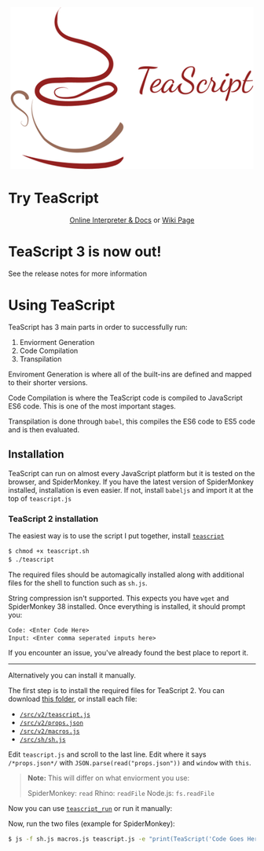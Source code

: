 <p align="center">
  <a href="http://vihanserver.tk/p/TeaScript/">
    <img alt="TeaScript" src="https://raw.githubusercontent.com/vihanb/TeaScript/master/logo/TeaScriptWide.png" height="330">
  </a>
</p>

# Try TeaScript
<p align="center">
  <a href="http://vihanserver.tk/p/TeaScript/">Online Interpreter & Docs</a> or <a href="https://esolangs.org/wiki/TeaScript">Wiki Page</a>

</p>

# TeaScript 3 is now out!
See the release notes for more information

# Using TeaScript
TeaScript has 3 main parts in order to successfully run:

 1. Enviorment Generation
 2. Code Compilation
 3. Transpilation
 
Enviroment Generation is where all of the built-ins are defined and mapped to their shorter versions.

Code Compilation is where the TeaScript code is compiled to JavaScript ES6 code. This is one of the most important stages.

Transpilation is done through `babel`, this compiles the ES6 code to ES5 code and is then evaluated.

## Installation

TeaScript can run on almost every JavaScript platform but it is tested on the browser, and SpiderMonkey. If you have the latest version of SpiderMonkey installed, installation is even easier. If not, install `babeljs` and import it at the top of `teascript.js`

### TeaScript 2 installation

The easiest way is to use the script I put together, install [`teascript`](https://github.com/vihanb/TeaScript/blob/master/src/sh/teascript)
```bash
$ chmod +x teascript.sh
$ ./teascript
```

The required files should be automagically installed along with additional files for the shell to function such as `sh.js`.

String compression isn't supported. This expects you have `wget` and SpiderMonkey 38 installed. Once everything is installed, it should prompt you:

```
Code: <Enter Code Here>
Input: <Enter comma seperated inputs here>
```

If you encounter an issue, you've already found the best place to report it.

---

Alternatively you can install it manually.

The first step is to install the required files for TeaScript 2. You can download [this folder](https://github.com/vihanb/TeaScript/tree/master/src/v2), or install each file:
 - [`/src/v2/teascript.js`](https://github.com/vihanb/TeaScript/blob/master/src/v2/teascript.js)
 - [`/src/v2/props.json`](https://github.com/vihanb/TeaScript/blob/master/src/v2/props.json)
 - [`/src/v2/macros.js`](https://github.com/vihanb/TeaScript/blob/master/src/v2/macros.js)
 - [`/src/sh/sh.js`](https://github.com/vihanb/TeaScript/blob/master/src/sh/sh.js)

Edit `teascript.js` and scroll to the last line. Edit where it says `/*props.json*/` with `JSON.parse(read("props.json"))` and `window` with `this`.

> **Note:** This will differ on what enviorment you use:
>
> SpiderMonkey: `read`
> Rhino: `readFile`
> Node.js: `fs.readFile`

Now you can use [`teascript_run`](https://github.com/vihanb/TeaScript/blob/master/src/sh/teascript_run) or run it manually:

Now, run the two files (example for SpiderMonkey):

```sh
$ js -f sh.js macros.js teascript.js -e "print(TeaScript('Code Goes Here',['input1'],{}).out)"
```
